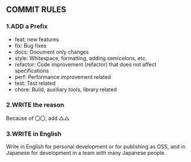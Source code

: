 ## COMMIT RULES

### 1.ADD a Prefix
- feat: new features
- fix: Bug fixes
- docs: Document only changes
- style: Whitespace, formatting, adding semicolons, etc.
- refactor: Code improvement (refactor) that does not affect specifications
- perf: Performance improvement related
- test: Test related
- chore: Build, auxiliary tools, library related


### 2.WRITE the reason
Because of 〇〇, add △△

### 3.WRITE in English
Write in English for personal development or for publishing as OSS, and in Japanese for development in a team with many Japanese people.

